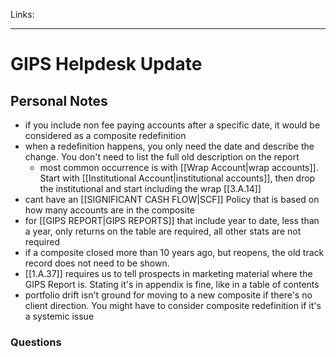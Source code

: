 Links: 
___
# GIPS Helpdesk Update
## Personal Notes
- if you include non fee paying accounts after a specific date, it would be considered as a composite redefinition
- when a redefinition happens, you only need the date and describe the change. You don't need to list the full old description on the report
	- most common occurrence is with [[Wrap Account|wrap accounts]]. Start with [[Institutional Account|institutional accounts]], then drop the institutional and start including the wrap [[3.A.14]]
- cant have an [[SIGNIFICANT CASH FLOW|SCF]] Policy that is based on how many accounts are in the composite
- for [[GIPS REPORT|GIPS REPORTS]] that include year to date, less than a year, only returns on the table are required, all other stats are not required
- if a composite closed more than 10 years ago, but reopens, the old track record does not need to be shown.
- [[1.A.37]] requires us to tell prospects in marketing material where the GIPS Report is. Stating it's in appendix is fine, like in a table of contents
- portfolio drift isn't ground for moving to a new composite if there's no client direction. You might have to consider composite redefinition if it's a systemic issue
### Questions
